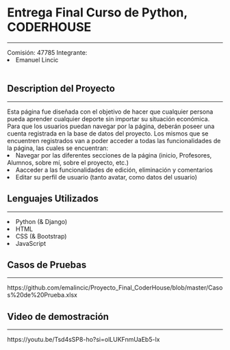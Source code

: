 <h1>Entrega Final Curso de Python, CODERHOUSE</h1><hr>
Comisión: 47785
Integrante:
<li>Emanuel Lincic</li><br>

<h2>Description del Proyecto</h2><hr>
Esta página fue diseñada con el objetivo de hacer que cualquier persona pueda aprender cualquier deporte sin importar su situación económica.
Para que los usuarios puedan navegar por la página, deberán poseer una cuenta registrada en la base de datos del proyecto. Los mismos que se encuentren registrados van a poder acceder a todas las funcionalidades de la página, las cuales se encuentran:
<li>Navegar por las diferentes secciones de la página (inicio, Profesores, Alumnos, sobre mí, sobre el proyecto, etc.)</li>
<li>Aacceder a las funcionalidades de edición, eliminación y comentarios</li>
<li>Editar su perfil de usuario (tanto avatar, como datos del usuario)</li>

<h2>Lenguajes Utilizados</h2><hr>
<li>Python (& Django)</li>
<li>HTML</li>
<li>CSS (& Bootstrap)</li>
<li>JavaScript</li>

<h2>Casos de Pruebas</h2><hr>
https://github.com/emalincic/Proyecto_Final_CoderHouse/blob/master/Casos%20de%20Prueba.xlsx
<h2>Video de demostración</h2><hr>
https://youtu.be/Tsd4sSP8-ho?si=olLUKFnmUaEb5-lx